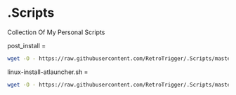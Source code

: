 # .Scripts
Collection Of My Personal Scripts

post_install =
```bash
wget -O - https://raw.githubusercontent.com/RetroTrigger/.Scripts/master/post_install.sh | bash
```
linux-install-atlauncher.sh =
```bash
wget -O - https://raw.githubusercontent.com/RetroTrigger/.Scripts/master/linux-install-atlauncher.sh | bash
```
